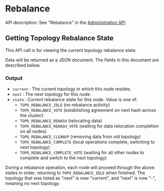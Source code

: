# Rebalance

API description: See "Rebalance" in the [Administration API](https://apidocs.apica.io/irondb/admin/index.html)

## Getting Topology Rebalance State

This API call is for viewing the current topology rebalance state.

Data will be returned as a JSON document. The fields in this document are described below.

### Output

* `current` : The current topology in which this node resides.
* `next` : The next topology for this node.
* `state` : Current rebalance state for this node. Value is one of:
  * `TOPO_REBALANCE_IDLE` (no rebalance activity)
  * `TOPO_REBALANCE_VOTE` (establishing agreement on next hash across the cluster)
  * `TOPO_REBALANCE_REHASH` (relocating data)
  * `TOPO_REBALANCE_REHASH_VOTE` (waiting for data relocation completion on all nodes)
  * `TOPO_REBALANCE_CLEANUP` (removing data from old topology)
  * `TOPO_REBALANCE_COMPLETE` (local operations complete, switching to next topology)
  * `TOPO_REBALANCE_COMPLETE_VOTE` (waiting for all other nodes to complete and switch to the next topology)

During a rebalance operation, each node will proceed through the above states in order, returning to `TOPO_REBALANCE_IDLE` when finished. The topology that was listed as "next" is now "current", and "next" is now "-", meaning no next topology.
